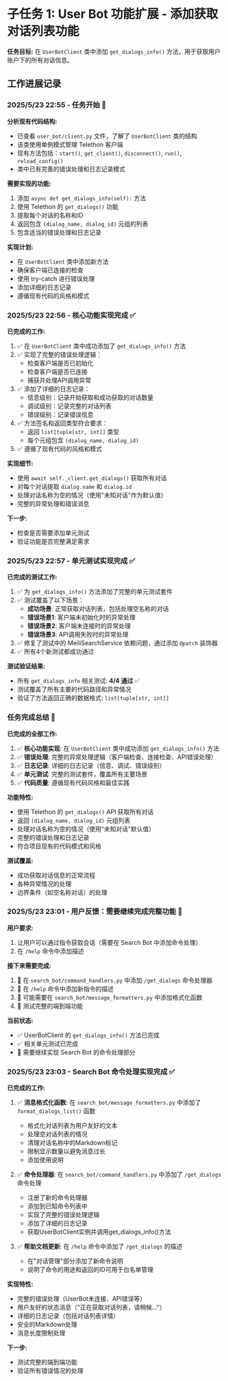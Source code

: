 # 子任务 1: User Bot 功能扩展 - 添加获取对话列表功能

**任务目标:** 在 `UserBotClient` 类中添加 `get_dialogs_info()` 方法，用于获取用户账户下的所有对话信息。

## 工作进展记录

### 2025/5/23 22:55 - 任务开始 🚀

**分析现有代码结构:**
- 已查看 `user_bot/client.py` 文件，了解了 `UserBotClient` 类的结构
- 该类使用单例模式管理 Telethon 客户端
- 现有方法包括：`start()`, `get_client()`, `disconnect()`, `run()`, `reload_config()`
- 类中已有完善的错误处理和日志记录模式

**需要实现的功能:**
1. 添加 `async def get_dialogs_info(self):` 方法
2. 使用 Telethon 的 `get_dialogs()` 功能
3. 提取每个对话的名称和ID
4. 返回包含 `(dialog_name, dialog_id)` 元组的列表
5. 包含适当的错误处理和日志记录

**实现计划:**
- 在 `UserBotClient` 类中添加新方法
- 确保客户端已连接的检查
- 使用 try-catch 进行错误处理
- 添加详细的日志记录
- 遵循现有代码的风格和模式

### 2025/5/23 22:56 - 核心功能实现完成 ✅

**已完成的工作:**
1. ✅ 在 `UserBotClient` 类中成功添加了 `get_dialogs_info()` 方法
2. ✅ 实现了完整的错误处理逻辑：
   - 检查客户端是否已初始化
   - 检查客户端是否已连接
   - 捕获并处理API调用异常
3. ✅ 添加了详细的日志记录：
   - 信息级别：记录开始获取和成功获取的对话数量
   - 调试级别：记录完整的对话列表
   - 错误级别：记录错误信息
4. ✅ 方法签名和返回类型符合要求：
   - 返回 `list[tuple[str, int]]` 类型
   - 每个元组包含 `(dialog_name, dialog_id)`
5. ✅ 遵循了现有代码的风格和模式

**实现细节:**
- 使用 `await self._client.get_dialogs()` 获取所有对话
- 对每个对话提取 `dialog.name` 和 `dialog.id`
- 处理对话名称为空的情况（使用"未知对话"作为默认值）
- 完整的异常处理和错误消息

**下一步:**
- 检查是否需要添加单元测试
- 验证功能是否完整满足需求

### 2025/5/23 22:57 - 单元测试实现完成 ✅

**已完成的测试工作:**
1. ✅ 为 `get_dialogs_info()` 方法添加了完整的单元测试套件
2. ✅ 测试覆盖了以下场景：
   - **成功场景**: 正常获取对话列表，包括处理空名称的对话
   - **错误场景1**: 客户端未初始化时的异常处理
   - **错误场景2**: 客户端未连接时的异常处理
   - **错误场景3**: API调用失败时的异常处理
3. ✅ 修复了测试中的 MeiliSearchService 依赖问题，通过添加 `@patch` 装饰器
4. ✅ 所有4个新测试都成功通过

**测试验证结果:**
- 所有 `get_dialogs_info` 相关测试: **4/4 通过** ✅
- 测试覆盖了所有主要的代码路径和异常情况
- 验证了方法返回正确的数据格式: `list[tuple[str, int]]`

### 任务完成总结 🎯

**已完成的全部工作:**
1. ✅ **核心功能实现**: 在 `UserBotClient` 类中成功添加 `get_dialogs_info()` 方法
2. ✅ **错误处理**: 完整的异常处理逻辑（客户端检查、连接检查、API错误处理）
3. ✅ **日志记录**: 详细的日志记录（信息、调试、错误级别）
4. ✅ **单元测试**: 完整的测试套件，覆盖所有主要场景
5. ✅ **代码质量**: 遵循现有代码风格和最佳实践

**功能特性:**
- 使用 Telethon 的 `get_dialogs()` API 获取所有对话
- 返回 `(dialog_name, dialog_id)` 元组列表
- 处理对话名称为空的情况（使用"未知对话"默认值）
- 完整的错误处理和日志记录
- 符合项目现有的代码模式和风格

**测试覆盖:**
- 成功获取对话信息的正常流程
- 各种异常情况的处理
- 边界条件（如空名称对话）的处理

### 2025/5/23 23:01 - 用户反馈：需要继续完成完整功能 📝

**用户要求:**
1. 让用户可以通过指令获取会话（需要在 Search Bot 中添加命令处理）
2. 在 `/help` 命令中添加描述

**接下来需要完成:**
1. 🔄 在 `search_bot/command_handlers.py` 中添加 `/get_dialogs` 命令处理器
2. 🔄 在 `/help` 命令中添加新指令的描述
3. 🔄 可能需要在 `search_bot/message_formatters.py` 中添加格式化函数
4. 🔄 测试完整的端到端功能

**当前状态:**
- ✅ UserBotClient 的 `get_dialogs_info()` 方法已完成
- ✅ 相关单元测试已完成
- 🔄 需要继续实现 Search Bot 的命令处理部分

### 2025/5/23 23:03 - Search Bot 命令处理实现完成 ✅

**已完成的工作:**
1. ✅ **消息格式化函数**: 在 `search_bot/message_formatters.py` 中添加了 `format_dialogs_list()` 函数
   - 格式化对话列表为用户友好的文本
   - 处理空对话列表的情况
   - 清理对话名称中的Markdown标记
   - 限制显示数量以避免消息过长
   - 添加使用说明

2. ✅ **命令处理器**: 在 `search_bot/command_handlers.py` 中添加了 `/get_dialogs` 命令处理
   - 注册了新的命令处理器
   - 添加到已知命令列表中
   - 实现了完整的错误处理逻辑
   - 添加了详细的日志记录
   - 获取UserBotClient实例并调用get_dialogs_info()方法

3. ✅ **帮助文档更新**: 在 `/help` 命令中添加了 `/get_dialogs` 的描述
   - 在"对话管理"部分添加了新命令说明
   - 说明了命令的用途和返回的ID可用于白名单管理

**实现特性:**
- 完整的错误处理（UserBot未连接、API错误等）
- 用户友好的状态消息（"正在获取对话列表，请稍候..."）
- 详细的日志记录（包括对话列表详情）
- 安全的Markdown处理
- 消息长度限制处理

**下一步:**
- 测试完整的端到端功能
- 验证所有错误情况的处理
